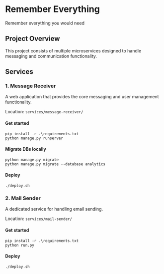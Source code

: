 # Remember Everything

Remember everything you would need

## Project Overview

This project consists of multiple microservices designed to handle messaging and communication functionality.

## Services

### 1. Message Receiver

A web application that provides the core messaging and user management functionality.

Location: `services/message-receiver/`

#### Get started
```
pip install -r .\requirements.txt
python manage.py runserver
```

#### Migrate DBs locally
```
python manage.py migrate
python manage.py migrate --database analytics
```

#### Deploy
```
./deploy.sh
```

### 2. Mail Sender

A dedicated service for handling email sending.

Location: `services/mail-sender/`

#### Get started
```
pip install -r .\requirements.txt
python run.py
```

#### Deploy
```
./deploy.sh
```
